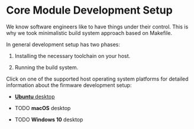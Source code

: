 # Core Module Development Setup


We know software engineers like to have things under their control.
This is why we took minimalistic build system approach based on Makefile.


In general development setup has two phases:

1. Installing the necessary toolchain on your host.

2. Running the build system.


Click on one of the supported host operating system platforms for detailed information about the firmware development setup:


* [**Ubuntu** desktop](core-module-setup-ubuntu.md)

* TODO **macOS** desktop

* TODO **Windows 10** desktop
